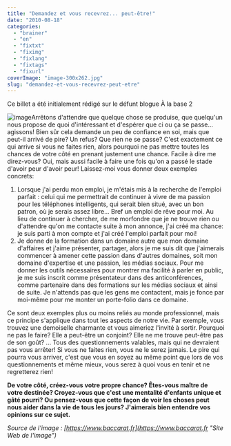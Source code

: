 ```yaml
---
title: "Demandez et vous recevrez... peut-être!"
date: "2010-08-18"
categories: 
  - "brainer"
  - "en"
  - "fixtxt"
  - "fiximg"
  - "fixlang"
  - "fixtags"
  - "fixurl"
coverImage: "image-300x262.jpg"
slug: "demandez-et-vous-recevrez-peut-etre"
---
```


Ce billet a été initialement rédigé sur le défunt blogue À la base 2

![](images/image-300x262.jpg "image")Arrêtons d'attendre que quelque chose se produise, que quelqu'un nous propose de quoi d'intéressant et d'espérer que ci ou ça se passe... agissons! Bien sûr cela demande un peu de confiance en soi, mais que peut-il arrivé de pire? Un refus? Que rien ne se passe? C'est exactement ce qui arrive si vous ne faites rien, alors pourquoi ne pas mettre toutes les chances de votre côté en prenant justement une chance. Facile à dire me direz-vous? Oui, mais aussi facile à faire une fois qu'on a passé le stade d'avoir peur d'avoir peur! Laissez-moi vous donner deux exemples concrets:

1. Lorsque j'ai perdu mon emploi, je m'étais mis à la recherche de l'emploi parfait : celui qui me permettrait de continuer à vivre de ma passion pour les téléphones intelligents, qui serait bien situé, avec un bon patron, où je serais assez libre... Bref un emploi de rêve pour moi. Au lieu de continuer à chercher, de me morfondre que je ne trouve rien ou d'attendre qu'on me contacte suite à mon annonce, j'ai créé ma chance: je suis parti à mon compte et j'ai créé l'emploi parfait pour moi!
2. Je donne de la formation dans un domaine autre que mon domaine d'affaires et j'aime présenter, partager, alors je me suis dit que j'aimerais commencer à amener cette passion dans d'autres domaines, soit mon domaine d'expertise et une passion, les médias sociaux. Pour me donner les outils nécessaires pour montrer ma facilité à parler en public, je me suis inscrit comme présentateur dans des anticonférences, comme partenaire dans des formations sur les médias sociaux et ainsi de suite. Je n'attends pas que les gens me contactent, mais je fonce par moi-même pour me monter un porte-folio dans ce domaine.

Ce sont deux exemples plus ou moins reliés au monde professionnel, mais ce principe s'applique dans tout les aspects de notre vie. Par exemple, vous trouvez une demoiselle charmante et vous aimeriez l'invité à sortir. Pourquoi ne pas le faire? Elle a peut-être un conjoint? Elle ne me trouve peut-être pas de son goût? ... Tous des questionnements valables, mais qui ne devraient pas vous arrêter! Si vous ne faites rien, vous ne le serez jamais. Le pire qui pourra vous arriver, c'est que vous en soyez au même point que lors de vos questionnements et même mieux, vous serez à quoi vous en tenir et ne regretterez rien!

**De votre côté, créez-vous votre propre chance? Êtes-vous maître de votre destinée? Croyez-vous que c'est une mentalité d'enfants unique et gâté pourri? Ou pensez-vous que cette façon de voir les choses peut nous aider dans la vie de tous les jours? J'aimerais bien entendre vos opinions sur ce sujet.**

_Source de l'image : [https://www.baccarat.fr](https://www.baccarat.fr "Site Web de l'image")_
